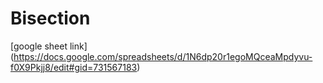 # Bisection

[google sheet link] (https://docs.google.com/spreadsheets/d/1N6dp20r1egoMQceaMpdyvu-f0X9Pkjj8/edit#gid=731567183)

